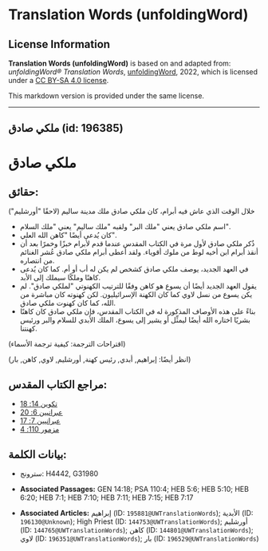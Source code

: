 # Translation Words (unfoldingWord)

## License Information

**Translation Words (unfoldingWord)** is based on and adapted from: _unfoldingWord® Translation Words_, [unfoldingWord](https://unfoldingword.org/utw), 2022, which is licensed under a [CC BY-SA 4.0 license](https://creativecommons.org/licenses/by-sa/4.0/legalcode.en).

This markdown version is provided under the same license.



--------------------------------

## ملكي صادق (id: 196385)

ملكي صادق
=========

حقائق:
------

خلال الوقت الذي عاش فيه أبرام، كان ملكي صادق ملك مدينة ساليم (لاحقًا "أورشليم")

* اسم ملكي صادق يعني "ملك البر" ولقبه "ملك ساليم" يعني "ملك السلام".
* كان يُدعى أيضًا "كاهن الله العلي".
* ذُكر ملكي صادق لأول مرة في الكتاب المقدس عندما قدم لأبرام خبزًا وخمرًا بعد أن أنقذ أبرام ابن أخيه لوط من ملوك أقوياء. ولقد أعطى أبرام ملكي صادق عُشر الغنائم من انتصاره.
* في العهد الجديد، يوصف ملكي صادق كشخص لم يكن له أب أو أم. كما كان يُدعى كاهنًا وملكًا سيملك إلى الأبد.
* يقول العهد الجديد أيضًا أن يسوع هو كاهن وفقًا للترتيب الكهنوتي "لملكي صادق". لم يكن يسوع من نسل لاوي كما كان الكهنة الإسرائيليون. لكن كهنوته كان مباشرة من الله، كما كان كهنوت ملكي صادق.
* بناءً على هذه الأوصاف المذكورة له في الكتاب المقدس، فإن ملكي صادق كان كاهنًا بشريًا اختاره الله أيضًا ليمثِّل أو يشير إلى يسوع، الملك الأبدي للسلام والبر ورئيس كهنتنا.

(اقتراحات الترجمة: كيفية ترجمة الأسماء)

(انظر أيضًا: إبراهيم, أبدي, رئيس كهنة, أورشليم, لاوي, كاهن, بار)

مراجع الكتاب المقدس:
--------------------

* [تكوين 14: 18](https://ref.ly/Gen14:18)
* [عبرانيين 6: 20](https://ref.ly/Heb6:20)
* [عبرانيين 7: 17](https://ref.ly/Heb7:17)
* [مزمور 110: 4](https://ref.ly/Ps110:4)

بيانات الكلمة:
--------------

* سترونج: H4442, G31980

* **Associated Passages:** GEN 14:18; PSA 110:4; HEB 5:6; HEB 5:10; HEB 6:20; HEB 7:1; HEB 7:10; HEB 7:11; HEB 7:15; HEB 7:17
* **Associated Articles:** إبراهيم (ID: `195881@UWTranslationWords`); الأبدية (ID: `196130@Unknown`); High Priest (ID: `144753@UWTranslationWords`); أورشليم (ID: `144765@UWTranslationWords`); كاهن (ID: `144801@UWTranslationWords`); لاوي (ID: `196351@UWTranslationWords`); بار (ID: `196529@UWTranslationWords`)

